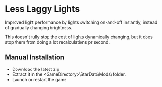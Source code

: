 # Less Laggy Lights

Improved light performance by lights switching on-and-off instantly, instead of gradually changing brightness.

This doesn't fully stop the cost of lights dynamically changing, but it does stop them from doing a lot recalculations pr second.

## Manual Installation
- Download the latest zip
- Extract it in the \<GameDirectory\>\StarData\Mods\ folder.
- Launch or restart the game